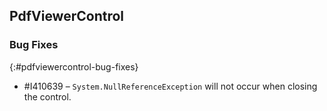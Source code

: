 ## PdfViewerControl

### Bug Fixes
{:#pdfviewercontrol-bug-fixes}
* \#I410639 – `System.NullReferenceException` will not occur when closing the control.
